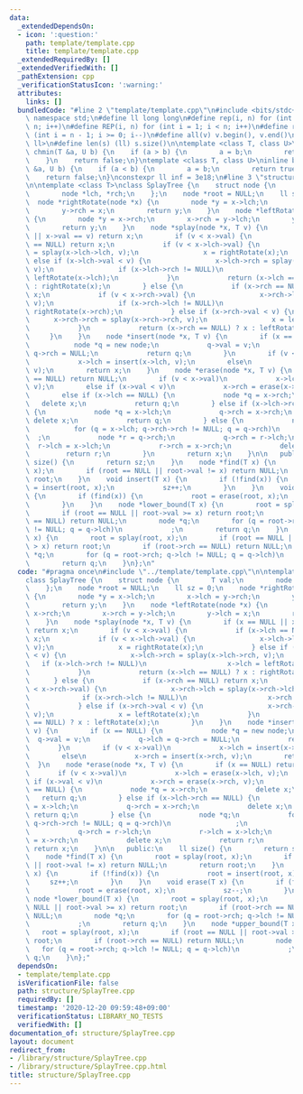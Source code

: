```yaml
---
data:
  _extendedDependsOn:
  - icon: ':question:'
    path: template/template.cpp
    title: template/template.cpp
  _extendedRequiredBy: []
  _extendedVerifiedWith: []
  _pathExtension: cpp
  _verificationStatusIcon: ':warning:'
  attributes:
    links: []
  bundledCode: "#line 2 \"template/template.cpp\"\n#include <bits/stdc++.h>\nusing\
    \ namespace std;\n#define ll long long\n#define rep(i, n) for (int i = 0; i <\
    \ n; i++)\n#define REP(i, n) for (int i = 1; i < n; i++)\n#define rev(i, n) for\
    \ (int i = n - 1; i >= 0; i--)\n#define all(v) v.begin(), v.end()\n#define P pair<ll,\
    \ ll>\n#define len(s) (ll) s.size()\n\ntemplate <class T, class U>\ninline bool\
    \ chmin(T &a, U b) {\n    if (a > b) {\n        a = b;\n        return true;\n\
    \    }\n    return false;\n}\ntemplate <class T, class U>\ninline bool chmax(T\
    \ &a, U b) {\n    if (a < b) {\n        a = b;\n        return true;\n    }\n\
    \    return false;\n}\nconstexpr ll inf = 3e18;\n#line 3 \"structure/SplayTree.cpp\"\
    \n\ntemplate <class T>\nclass SplayTree {\n    struct node {\n        T val;\n\
    \        node *lch, *rch;\n    };\n    node *root = NULL;\n    ll sz = 0;\n  \
    \  node *rightRotate(node *x) {\n        node *y = x->lch;\n        x->lch = y->rch;\n\
    \        y->rch = x;\n        return y;\n    }\n    node *leftRotate(node *x)\
    \ {\n        node *y = x->rch;\n        x->rch = y->lch;\n        y->lch = x;\n\
    \        return y;\n    }\n    node *splay(node *x, T v) {\n        if (x == NULL\
    \ || x->val == v) return x;\n        if (v < x->val) {\n            if (x->lch\
    \ == NULL) return x;\n            if (v < x->lch->val) {\n                x->lch->lch\
    \ = splay(x->lch->lch, v);\n                x = rightRotate(x);\n            }\
    \ else if (x->lch->val < v) {\n                x->lch->rch = splay(x->lch->rch,\
    \ v);\n                if (x->lch->rch != NULL)\n                    x->lch =\
    \ leftRotate(x->lch);\n            }\n            return (x->lch == NULL) ? x\
    \ : rightRotate(x);\n        } else {\n            if (x->rch == NULL) return\
    \ x;\n            if (v < x->rch->val) {\n                x->rch->lch = splay(x->rch->lch,\
    \ v);\n                if (x->rch->lch != NULL)\n                    x->rch =\
    \ rightRotate(x->rch);\n            } else if (x->rch->val < v) {\n          \
    \      x->rch->rch = splay(x->rch->rch, v);\n                x = leftRotate(x);\n\
    \            }\n            return (x->rch == NULL) ? x : leftRotate(x);\n   \
    \     }\n    }\n    node *insert(node *x, T v) {\n        if (x == NULL) {\n \
    \           node *q = new node;\n            q->val = v;\n            q->lch =\
    \ q->rch = NULL;\n            return q;\n        }\n        if (v < x->val)\n\
    \            x->lch = insert(x->lch, v);\n        else\n            x->rch = insert(x->rch,\
    \ v);\n        return x;\n    }\n    node *erase(node *x, T v) {\n        if (x\
    \ == NULL) return NULL;\n        if (v < x->val)\n            x->lch = erase(x->lch,\
    \ v);\n        else if (x->val < v)\n            x->rch = erase(x->rch, v);\n\
    \        else if (x->lch == NULL) {\n            node *q = x->rch;\n         \
    \   delete x;\n            return q;\n        } else if (x->lch->rch == NULL)\
    \ {\n            node *q = x->lch;\n            q->rch = x->rch;\n           \
    \ delete x;\n            return q;\n        } else {\n            node *q;\n \
    \           for (q = x->lch; q->rch->rch != NULL; q = q->rch)\n              \
    \  ;\n            node *r = q->rch;\n            q->rch = r->lch;\n          \
    \  r->lch = x->lch;\n            r->rch = x->rch;\n            delete x;\n   \
    \         return r;\n        }\n        return x;\n    }\n\n   public:\n    ll\
    \ size() {\n        return sz;\n    }\n    node *find(T x) {\n        root = splay(root,\
    \ x);\n        if (root == NULL || root->val != x) return NULL;\n        return\
    \ root;\n    }\n    void insert(T x) {\n        if (!find(x)) {\n            root\
    \ = insert(root, x);\n            sz++;\n        }\n    }\n    void erase(T x)\
    \ {\n        if (find(x)) {\n            root = erase(root, x);\n            sz--;\n\
    \        }\n    }\n    node *lower_bound(T x) {\n        root = splay(root, x);\n\
    \        if (root == NULL || root->val >= x) return root;\n        if (root->rch\
    \ == NULL) return NULL;\n        node *q;\n        for (q = root->rch; q->lch\
    \ != NULL; q = q->lch)\n            ;\n        return q;\n    }\n    node *upper_bound(T\
    \ x) {\n        root = splay(root, x);\n        if (root == NULL || root->val\
    \ > x) return root;\n        if (root->rch == NULL) return NULL;\n        node\
    \ *q;\n        for (q = root->rch; q->lch != NULL; q = q->lch)\n            ;\n\
    \        return q;\n    }\n};\n"
  code: "#pragma once\n#include \"../template/template.cpp\"\n\ntemplate <class T>\n\
    class SplayTree {\n    struct node {\n        T val;\n        node *lch, *rch;\n\
    \    };\n    node *root = NULL;\n    ll sz = 0;\n    node *rightRotate(node *x)\
    \ {\n        node *y = x->lch;\n        x->lch = y->rch;\n        y->rch = x;\n\
    \        return y;\n    }\n    node *leftRotate(node *x) {\n        node *y =\
    \ x->rch;\n        x->rch = y->lch;\n        y->lch = x;\n        return y;\n\
    \    }\n    node *splay(node *x, T v) {\n        if (x == NULL || x->val == v)\
    \ return x;\n        if (v < x->val) {\n            if (x->lch == NULL) return\
    \ x;\n            if (v < x->lch->val) {\n                x->lch->lch = splay(x->lch->lch,\
    \ v);\n                x = rightRotate(x);\n            } else if (x->lch->val\
    \ < v) {\n                x->lch->rch = splay(x->lch->rch, v);\n             \
    \   if (x->lch->rch != NULL)\n                    x->lch = leftRotate(x->lch);\n\
    \            }\n            return (x->lch == NULL) ? x : rightRotate(x);\n  \
    \      } else {\n            if (x->rch == NULL) return x;\n            if (v\
    \ < x->rch->val) {\n                x->rch->lch = splay(x->rch->lch, v);\n   \
    \             if (x->rch->lch != NULL)\n                    x->rch = rightRotate(x->rch);\n\
    \            } else if (x->rch->val < v) {\n                x->rch->rch = splay(x->rch->rch,\
    \ v);\n                x = leftRotate(x);\n            }\n            return (x->rch\
    \ == NULL) ? x : leftRotate(x);\n        }\n    }\n    node *insert(node *x, T\
    \ v) {\n        if (x == NULL) {\n            node *q = new node;\n          \
    \  q->val = v;\n            q->lch = q->rch = NULL;\n            return q;\n \
    \       }\n        if (v < x->val)\n            x->lch = insert(x->lch, v);\n\
    \        else\n            x->rch = insert(x->rch, v);\n        return x;\n  \
    \  }\n    node *erase(node *x, T v) {\n        if (x == NULL) return NULL;\n \
    \       if (v < x->val)\n            x->lch = erase(x->lch, v);\n        else\
    \ if (x->val < v)\n            x->rch = erase(x->rch, v);\n        else if (x->lch\
    \ == NULL) {\n            node *q = x->rch;\n            delete x;\n         \
    \   return q;\n        } else if (x->lch->rch == NULL) {\n            node *q\
    \ = x->lch;\n            q->rch = x->rch;\n            delete x;\n           \
    \ return q;\n        } else {\n            node *q;\n            for (q = x->lch;\
    \ q->rch->rch != NULL; q = q->rch)\n                ;\n            node *r = q->rch;\n\
    \            q->rch = r->lch;\n            r->lch = x->lch;\n            r->rch\
    \ = x->rch;\n            delete x;\n            return r;\n        }\n       \
    \ return x;\n    }\n\n   public:\n    ll size() {\n        return sz;\n    }\n\
    \    node *find(T x) {\n        root = splay(root, x);\n        if (root == NULL\
    \ || root->val != x) return NULL;\n        return root;\n    }\n    void insert(T\
    \ x) {\n        if (!find(x)) {\n            root = insert(root, x);\n       \
    \     sz++;\n        }\n    }\n    void erase(T x) {\n        if (find(x)) {\n\
    \            root = erase(root, x);\n            sz--;\n        }\n    }\n   \
    \ node *lower_bound(T x) {\n        root = splay(root, x);\n        if (root ==\
    \ NULL || root->val >= x) return root;\n        if (root->rch == NULL) return\
    \ NULL;\n        node *q;\n        for (q = root->rch; q->lch != NULL; q = q->lch)\n\
    \            ;\n        return q;\n    }\n    node *upper_bound(T x) {\n     \
    \   root = splay(root, x);\n        if (root == NULL || root->val > x) return\
    \ root;\n        if (root->rch == NULL) return NULL;\n        node *q;\n     \
    \   for (q = root->rch; q->lch != NULL; q = q->lch)\n            ;\n        return\
    \ q;\n    }\n};"
  dependsOn:
  - template/template.cpp
  isVerificationFile: false
  path: structure/SplayTree.cpp
  requiredBy: []
  timestamp: '2020-12-20 09:59:48+09:00'
  verificationStatus: LIBRARY_NO_TESTS
  verifiedWith: []
documentation_of: structure/SplayTree.cpp
layout: document
redirect_from:
- /library/structure/SplayTree.cpp
- /library/structure/SplayTree.cpp.html
title: structure/SplayTree.cpp
---
```

